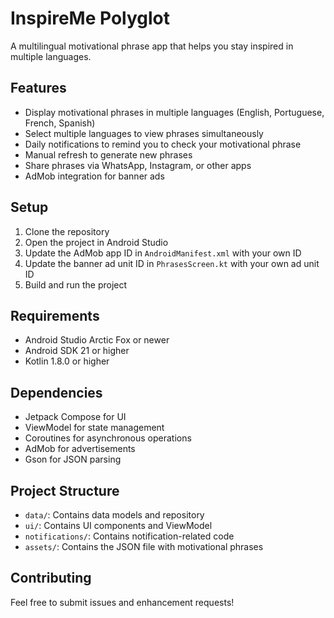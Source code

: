 # InspireMe Polyglot

A multilingual motivational phrase app that helps you stay inspired in multiple languages.

## Features

- Display motivational phrases in multiple languages (English, Portuguese, French, Spanish)
- Select multiple languages to view phrases simultaneously
- Daily notifications to remind you to check your motivational phrase
- Manual refresh to generate new phrases
- Share phrases via WhatsApp, Instagram, or other apps
- AdMob integration for banner ads

## Setup

1. Clone the repository
2. Open the project in Android Studio
3. Update the AdMob app ID in `AndroidManifest.xml` with your own ID
4. Update the banner ad unit ID in `PhrasesScreen.kt` with your own ad unit ID
5. Build and run the project

## Requirements

- Android Studio Arctic Fox or newer
- Android SDK 21 or higher
- Kotlin 1.8.0 or higher

## Dependencies

- Jetpack Compose for UI
- ViewModel for state management
- Coroutines for asynchronous operations
- AdMob for advertisements
- Gson for JSON parsing

## Project Structure

- `data/`: Contains data models and repository
- `ui/`: Contains UI components and ViewModel
- `notifications/`: Contains notification-related code
- `assets/`: Contains the JSON file with motivational phrases

## Contributing

Feel free to submit issues and enhancement requests! 